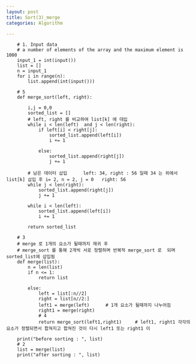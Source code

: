 ```yaml
---
layout: post
title: Sort(3)_merge
categories: Algorithm

---
```



        # 1. Input data
        # a number of elements of the array and the maximum element is 1000
        input_1 = int(input())
        list = []
        n = input_1
        for i in range(n):
            list.append(int(input()))

        # 5
        def merge_sort(left, right):

            i,j = 0,0
            sorted_list = []
            # left, right 를 비교하여 list[k] 에 대입
            while i < len(left)  and j < len(right):
                if left[i] < right[j]:
                    sorted_list.append(left[i])
                    i += 1

                else:
                    sorted_list.append(right[j])
                    j += 1

            # 남은 데이터 삽입      left: 34, right : 56 일때 34 는 위에서 list[k] 삽입 후 i= 2, n = 2, j = 0   right: 56
            while j < len(right):
                sorted_list.append(right[j])     
                j += 1

            while i < len(left):
                sorted_list.append(left[i])
                i += 1

            return sorted_list

        # 3
        # merge 로 1개의 요소가 될때까지 재귀 후
        # merge_sort 를 통해 2개씩 서로 정렬하며 반복적 merge_sort 로  되며 sorted_list에 삽입됨
        def merge(list):
            n = len(list)
            if n <= 1:
                return list

            else:
                left = list[:n//2]
                right = list[n//2:]
                left1 = merge(left)      # 1개 요소가 될때까지 나누어짐
                right1 = merge(right)
                # 4  
                return merge_sort(left1,right1)     # left1, right1 각각의 요소가 정렬되면서 합쳐지고 합쳐진 것이 다시 left1 또는 right1 이 

        print("before sorting : ", list)
        # 2
        list = merge(list)                          
        print("after sorting : ", list)
